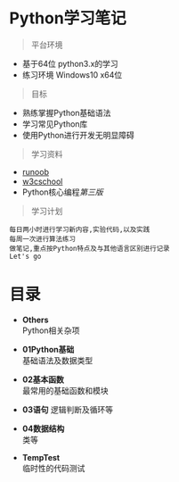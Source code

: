# Python学习笔记

> 平台环境
* 基于64位 python3.x的学习
* 练习环境 Windows10 x64位

> 目标
* 熟练掌握Python基础语法
* 学习常见Python库
* 使用Python进行开发无明显障碍

> 学习资料
* [runoob](http://www.runoob.com/python3/python3-tutorial.html)
* [w3cschool](https://www.w3cschool.cn/python3/)
* Python核心编程*第三版*

> 学习计划

    每日两小时进行学习新内容,实验代码,以及实践
    每周一次进行算法练习
    做笔记,重点按Python特点及与其他语言区别进行记录
    Let's go

# 目录
* **Others**  
  Python相关杂项

* **01Python基础**  
  基础语法及数据类型

* **02基本函数**  
  最常用的基础函数和模块

* **03语句**
  逻辑判断及循环等

* **04数据结构**  
  类等

* **TempTest**  
  临时性的代码测试